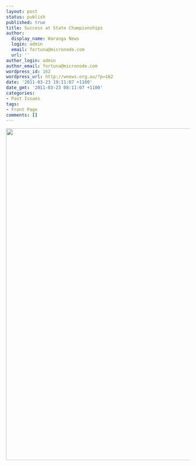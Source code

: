 ```yaml
---
layout: post
status: publish
published: true
title: Success at State Championships
author:
  display_name: Waranga News
  login: admin
  email: fortuna@micronode.com
  url: ''
author_login: admin
author_email: fortuna@micronode.com
wordpress_id: 162
wordpress_url: http://wnews.org.au/?p=162
date: '2011-03-23 19:11:07 +1100'
date_gmt: '2011-03-23 08:11:07 +1100'
categories:
- Past Issues
tags:
- Front Page
comments: []
---
```

<p><a href="http://wnews.org.au/wp-content/uploads/2011/03/frontpage-20110324.pdf"><img class="aligncenter size-full wp-image-159" title="Front Page 24 March 2011" src="http://wnews.org.au/wp-content/uploads/2011/03/frontpage-20110324.png" alt="" width="624" height="907" /></a></p>
